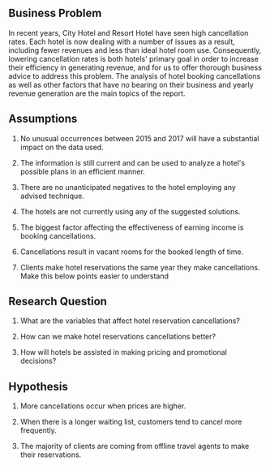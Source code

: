 ## Business Problem

In recent years, City Hotel and Resort Hotel have seen high cancellation rates. Each hotel is now dealing with a number of issues as a result, including fewer revenues and less than ideal hotel room use. Consequently, lowering cancellation rates is both hotels' primary goal in order to increase their efficiency in generating revenue, and for us to offer thorough business advice to address this problem.
The analysis of hotel booking cancellations as well as other factors that have no bearing on their business and yearly revenue generation are the main topics of the report.

## **Assumptions**
1. No unusual occurrences between 2015 and 2017 will have a substantial impact on the data used.

2. The information is still current and can be used to analyze a hotel's possible plans in
an efficient manner.

3. There are no unanticipated negatives to the hotel employing any advised technique.

4. The hotels are not currently using any of the suggested solutions.

5. The biggest factor affecting the effectiveness of earning income is booking cancellations.

6. Cancellations result in vacant rooms for the booked length of time.

7. Clients make hotel reservations the same year they make cancellations. Make this below points easier to understand

## **Research Question**
1. What are the variables that affect hotel reservation cancellations?

2. How can we make hotel reservations cancellations better?

3. How will hotels be assisted in making pricing and promotional decisions?

## **Hypothesis**
1. More cancellations occur when prices are higher.

2. When there is a longer waiting list, customers tend to cancel more frequently.

3. The majority of clients are coming from offline travel agents to make their reservations.

